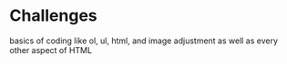 # Challenges

basics of coding like ol, ul, html, and image adjustment as well as every other aspect of HTML
